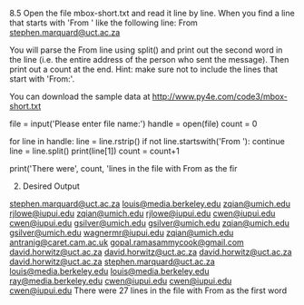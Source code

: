 8.5 Open the file mbox-short.txt and read it line by line. When you find a line that starts with 'From ' like the following line:
From stephen.marquard@uct.ac.za 

You will parse the From line using split() and print out the second word in the line (i.e. the entire address of the person who sent the message). Then print out a count at the end. Hint: make sure not to include the lines that start with 'From:'.

You can download the sample data at http://www.py4e.com/code3/mbox-short.txt
  
file = input('Please enter file name:')
handle = open(file)
count = 0

for line in handle:
    line = line.rstrip()
    if not line.startswith('From '):
        continue
line = line.split()
    print(line[1])
    count = count+1

print('There were', count, 'lines in the file with From as the fir


2. Desired Output

stephen.marquard@uct.ac.za
louis@media.berkeley.edu
zqian@umich.edu
rjlowe@iupui.edu
zqian@umich.edu
rjlowe@iupui.edu
cwen@iupui.edu
cwen@iupui.edu
gsilver@umich.edu
gsilver@umich.edu
zqian@umich.edu
gsilver@umich.edu
wagnermr@iupui.edu
zqian@umich.edu
antranig@caret.cam.ac.uk
gopal.ramasammycook@gmail.com
david.horwitz@uct.ac.za
david.horwitz@uct.ac.za
david.horwitz@uct.ac.za
david.horwitz@uct.ac.za
stephen.marquard@uct.ac.za
louis@media.berkeley.edu
louis@media.berkeley.edu
ray@media.berkeley.edu
cwen@iupui.edu
cwen@iupui.edu
cwen@iupui.edu
There were 27 lines in the file with From as the first word
